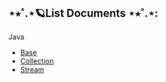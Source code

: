 ## ⋆⭒˚.⋆🪐List Documents ⋆⭒˚.⋆:
Java 
- [Base](src/myjava/docs/Base.md)
- [Collection](src/myjava/docs/Collection.md)
- [Stream](src/myjava/docs/Stream.md)